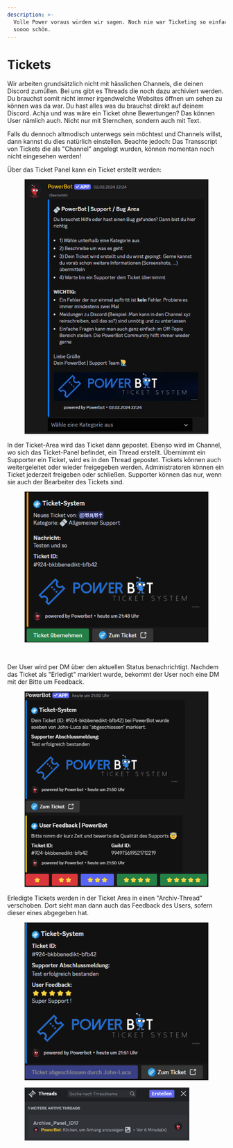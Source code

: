 ```yaml
---
description: >-
  Volle Power voraus würden wir sagen. Noch nie war Ticketing so einfach und
  soooo schön.
---
```


# Tickets

Wir arbeiten grundsätzlich nicht mit hässlichen Channels, die deinen Discord zumüllen. Bei uns gibt es Threads die noch dazu archiviert werden. Du brauchst somit nicht immer irgendwelche Websites öffnen um sehen zu können was da war. Du hast alles was du brauchst direkt auf deinem Discord. Achja und was wäre ein Ticket ohne Bewertungen? Das können User nämlich auch. Nicht nur mit Sternchen, sondern auch mit Text.



Falls du dennoch altmodisch unterwegs sein möchtest und Channels willst, dann kannst du dies natürlich einstellen. Beachte jedoch: Das Transscript von Tickets die als "Channel" angelegt wurden, können momentan noch nicht eingesehen werden!&#x20;



Über das Ticket Panel kann ein Ticket erstellt werden:

<div align="left">

<figure><img src="../../.gitbook/assets/Helpdesk_Panel.png" alt=""><figcaption></figcaption></figure>

</div>

In der Ticket-Area wird das Ticket dann gepostet. Ebenso wird im Channel, wo sich das Ticket-Panel befindet, ein Thread erstellt. Übernimmt ein Supporter ein Ticket, wird es in den Thread gepostet. Tickets können auch weitergeleitet oder wieder freigegeben werden. Administratoren können ein Ticket jederzeit freigeben oder schließen. Supporter können das nur, wenn sie auch der Bearbeiter des Tickets sind.

<div align="left">

<figure><img src="../../.gitbook/assets/ticket_claim.png" alt=""><figcaption></figcaption></figure>

 

<figure><img src="../../.gitbook/assets/ticket_übernahme.png" alt=""><figcaption></figcaption></figure>

</div>

Der User wird per DM über den aktuellen Status benachrichtigt. Nachdem das Ticket als "Erledigt" markiert wurde, bekommt der User noch eine DM mit der Bitte um Feedback.

<div align="center">

<figure><img src="../../.gitbook/assets/ticket_bewertung.png" alt=""><figcaption></figcaption></figure>

</div>

Erledigte Tickets werden in der Ticket Area in einen "Archiv-Thread" verschoben. Dort sieht man dann auch das Feedback des Users, sofern dieser eines abgegeben hat.

<div align="left">

<figure><img src="../../.gitbook/assets/ticket_archiv.png" alt=""><figcaption></figcaption></figure>

 

<figure><img src="../../.gitbook/assets/image (2) (1) (1).png" alt="" width="380"><figcaption></figcaption></figure>

</div>
